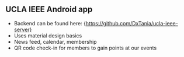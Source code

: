 ## UCLA IEEE Android app

* Backend can be found here: {https://github.com/DxTania/ucla-ieee-server}
* Uses material design basics
* News feed, calendar, membership
* QR code check-in for members to gain points at our events
